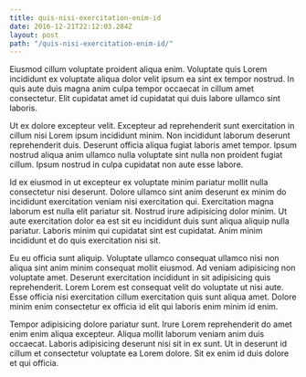 ```yaml
---
title: quis-nisi-exercitation-enim-id
date: 2016-12-21T22:12:03.284Z
layout: post
path: "/quis-nisi-exercitation-enim-id/"
---
```


Eiusmod cillum voluptate proident aliqua enim. Voluptate quis Lorem incididunt ex voluptate aliqua dolor velit ipsum ea sint ex tempor nostrud. In quis aute duis magna anim culpa tempor occaecat in cillum amet consectetur. Elit cupidatat amet id cupidatat qui duis labore ullamco sint laboris.

Ut ex dolore excepteur velit. Excepteur ad reprehenderit sunt exercitation in cillum nisi Lorem ipsum incididunt minim. Non incididunt laborum deserunt reprehenderit duis. Deserunt officia aliqua fugiat laboris amet tempor. Ipsum nostrud aliqua anim ullamco nulla voluptate sint nulla non proident fugiat cillum. Ipsum nostrud in culpa cupidatat non aute esse labore.

Id ex eiusmod in ut excepteur ex voluptate minim pariatur mollit nulla consectetur nisi deserunt. Dolore ullamco sint anim deserunt ex minim do incididunt exercitation veniam nisi exercitation qui. Exercitation magna laborum est nulla elit pariatur sit. Nostrud irure adipisicing dolor minim. Ut aute exercitation dolor ea est sit eu incididunt duis sunt aliqua aliquip nulla pariatur. Laboris minim qui cupidatat sint est cupidatat. Anim minim incididunt et do quis exercitation nisi sit.

Eu eu officia sunt aliquip. Voluptate ullamco consequat ullamco nisi non aliqua sint anim minim consequat mollit eiusmod. Ad veniam adipisicing non voluptate amet. Deserunt exercitation incididunt in sit adipisicing quis reprehenderit. Lorem Lorem est consequat velit do voluptate ut nisi aute. Esse officia nisi exercitation cillum exercitation quis sunt aliqua amet. Dolore minim enim consectetur ex officia id elit qui laboris enim minim id enim.

Tempor adipisicing dolore pariatur sunt. Irure Lorem reprehenderit do amet enim enim aliqua excepteur. Aliqua mollit laborum veniam anim duis occaecat. Laboris adipisicing deserunt nisi sit in ex sunt. Ut in deserunt id cillum et consectetur voluptate ea Lorem dolore. Sit ex enim id duis dolore et qui officia.